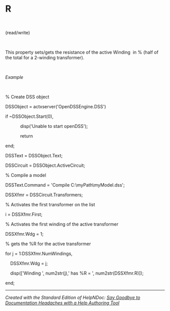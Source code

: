 # R

&nbsp;

(read/write)

&nbsp;

This property sets/gets the resistance of the active Winding&nbsp; in % (half of the total for a 2-winding transformer).

&nbsp;

*Example*

&nbsp;

% Create DSS object

DSSObject = actxserver('OpenDSSEngine.DSS')

if ~DSSObject.Start(0),

&nbsp; &nbsp; &nbsp; &nbsp; &nbsp; &nbsp; disp('Unable to start openDSS');

&nbsp; &nbsp; &nbsp; &nbsp; &nbsp; &nbsp; return

end;

DSSText = DSSObject.Text;

DSSCircuit = DSSObject.ActiveCircuit;

% Compile a model &nbsp; &nbsp;

DSSText.Command = 'Compile C:\\myPath\\myModel.dss';

DSSXfmr = DSSCircuit.Transformers;

% Activates the first transformer on the list

i = DSSXfmr.First;

% Activates the first winding of the active transformer

DSSXfmr.Wdg = 1;

% gets the %R for the active transformer

for j = 1:DSSXfmr.NumWindings,

&nbsp; &nbsp; DSSXfmr.Wdg = j;

&nbsp; &nbsp; disp(\['Winding ', num2str(j),' has %R = ', num2str(DSSXfmr.R)\]);

end;

***
_Created with the Standard Edition of HelpNDoc: [Say Goodbye to Documentation Headaches with a Help Authoring Tool](<https://www.helpndoc.com/news-and-articles/2022-09-27-why-use-a-help-authoring-tool-instead-of-microsoft-word-to-produce-high-quality-documentation/>)_
